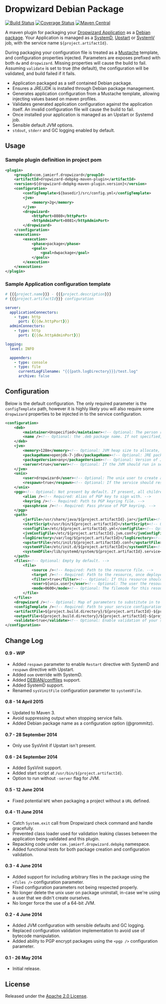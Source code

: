 # Dropwizard Debian Package
[![Build Status](https://api.travis-ci.org/reines/dropwizard-debpkg-maven-plugin.png?branch=master)](https://travis-ci.org/reines/dropwizard-debpkg-maven-plugin?branch=master)
[![Coverage Status](https://coveralls.io/repos/reines/dropwizard-debpkg-maven-plugin/badge.png?branch=master)](https://coveralls.io/r/reines/dropwizard-debpkg-maven-plugin?branch=master)
[![Maven Central](https://maven-badges.herokuapp.com/maven-central/com.jamierf.dropwizard/dropwizard-debpkg-maven-plugin/badge.png)](https://maven-badges.herokuapp.com/maven-central/com.jamierf.dropwizard/dropwizard-debpkg-maven-plugin)

A maven plugin for packaging your [Dropwizard Application](http://dropwizard.github.io/dropwizard) as a [Debian package](http://en.wikipedia.org/wiki/Deb_\(file_format\)). Your Application is managed as a [SystemD](https://en.wikipedia.org/wiki/Systemd), [Upstart](https://en.wikipedia.org/wiki/Upstart) or [SystemV](https://en.wikipedia.org/wiki/Init#SysV-style) job, with the service name `${project.artifactId}`.

During packaging your configuration file is treated as a [Mustache](http://mustache.github.io) template, and configuration properties injected. Parameters are exposes prefixed with both `dw` and `dropwizard`. Missing properties will cause the build to fail.
Assuming `validate` is set to true (the default), the configuration will be validated, and build failed if it fails.

* Application packaged as a self contained Debian package.
* Ensures a JRE/JDK is installed through Debian package management.
* Generates application configuration from a Mustache template, allowing injecting values based on maven profiles.
* Validates generated application configuration against the application itself. An invalid configuration file will cause the build to fail.
* Once installed your application is managed as an Upstart or Systemd job.
* Sensible default JVM options.
* `stdout`, `stderr` and GC logging enabled by default.

## Usage

### Sample plugin definition in project pom

```xml
<plugin>
    <groupId>com.jamierf.dropwizard</groupId>
    <artifactId>dropwizard-debpkg-maven-plugin</artifactId>
    <version>${dropwizard-debpkg-maven-plugin.version}</version>
    <configuration>
        <configTemplate>${basedir}/src/config.yml</configTemplate>
        <jvm>
            <memory>2g</memory>
        </jvm>
        <dropwizard>
            <httpPort>8080</httpPort>
            <httpAdminPort>8081</httpAdminPort>
        </dropwizard>
    </configuration>
    <executions>
        <execution>
            <phase>package</phase>
            <goals>
                <goal>dwpackage</goal>
            </goals>
        </execution>
    </executions>
</plugin>
```

### Sample Application configuration template

```yaml
# {{{project.name}}} - {{{project.description}}}
# {{{project.artifactId}}} configuration

server:
  applicationConnectors:
    - type: http
      port: {{{dw.httpPort}}}
  adminConnectors:
    - type: http
      port: {{{dw.httpAdminPort}}}

logging:
  level: INFO

  appenders:
    - type: console
    - type: file
      currentLogFilename: "{{{path.logDirectory}}}/test.log"
      archive: false
```

## Configuration

Below is the default configuration. The only required parameter is the `configTemplate` path, however it is highly likely you will also require some `dropwizard` properties to be injected in to the service configuration.

```xml
<configuration>
    <deb>
        <maintainer>Unspecified</maintainer><!-- Optional: The person responsible for this service. -->
        <name /><!-- Optional: the .deb package name. If not specified, project.artifactId is used. -->
    </deb>
    <jvm>
        <memory>128m</memory><!-- Optional: JVM heap size to allocate, once deployed. -->
        <packageName>openjdk-7-jdk</packageName><!-- Optional: JRE package to ensure installed as part of deployment. -->
        <packageVersion>any</packageVersion><!-- Optional: Version of JRE package to require, defaults to the latest. -->
        <server>true</server><!-- Optional: If the JVM should run in server mode. -->
    </jvm>
    <unix>
        <user>dropwizard</user><!-- Optional: The unix user to create and run as. -->
        <respawn>true</respawn><!-- Optional: If the service should respawn upon exit (not supported for SystemV). -->
    </unix>
    <pgp><!-- Optional: Not present by default. If present, all children are required. -->
        <alias /><!-- Required: Alias of PGP key to sign with. -->
        <keyring /><!-- Required: Path to PGP keyring file. -->
        <passphrase /><!-- Required: Pass phrase of PGP keyring. -->
    </pgp>
    <path>
        <jarFile>/usr/share/java/${project.artifactId}.jar</jarFile><!-- Optional: Path to the service jar, once deployed. -->
        <startScript>/usr/bin/${project.artifactId}</startScript><!-- Optional Path to the start script, once deployed. -->
        <configFile>/etc/${project.artifactId}.yml</configFile><!-- Optional: Path to your service configuration, once deployed. -->
        <jvmConfigFile>/etc/${project.artifactId}.jvm.conf</jvmConfigFile><!-- Optional: Path to your JVM parameter configuration, once deployed. -->
        <logDirectory>/var/log/${project.artifactId}</logDirectory><!-- Optional: Directory for service logs, once deployed. -->
        <upstartFile>/etc/init/${project.artifactId}.conf</upstartFile><!-- Optional: Path to the service upstart configuration, once deployed. -->
        <systemVFile>/etc/init.d/${project.artifactId}</systemVFile><!-- Optional: Path to the service init configuration, once deployed. -->
        <systemDFile>/lib/systemd/system/${project.artifactId}.service</systemVFile><!-- Optional: Path to the service systemd configuration, once deployed. -->
    </path>
    <files><!-- Optional: Empty by default. -->
        <file>
            <source /><!-- Required: Path to the resource file. -->
            <target /><!-- Required: Path to the resource, once deployed. -->
            <filter>true</filter><!-- Optional: If this resource should be treated as a template. -->
            <user>${unix.user}</user><!-- Optional: The user the resource should be owned by. -->
            <mode>0600</mode><!-- Optional: The filemode for this resource. -->
        </file>
    </files>
    <dropwizard /><!-- Optional: Map of parameters to substitute in to your configuration template on packaging. -->
    <configTemplate /><!-- Required: Path to your service configuration template. -->
    <artifactFile>${project.build.directory}/${project.artifactId}-${project.version}.jar</artifactFile><!-- Optional: Path to the service jar to package. -->
    <outputFile>${project.build.directory}/${project.artifactId}-${project.version}.deb</outputFile><!-- Optional: The path to output the Debian package to. -->
    <validate>true</validate><!-- Optional: Enable validation of your service configuration at package time. -->
</configuration>
```

## Change Log

#### 0.9 - _WIP_

* Added `respawn` parameter to enable `Restart` directive with SystemD and `respawn` directive with Upstart.
* Added `oom` override with SystemD.
* Added [DEBIAN/conffiles](https://www.debian.org/doc/manuals/maint-guide/dother.en.html#conffiles) support.
* Added SystemD support.
* Renamed `sysVinitFile` configuration parameter to `systemVFile`.

#### 0.8 - 14 April 2015

* Updated to Maven 3.
* Avoid suppressing output when stopping service fails.
* Added Debian package name as a configuration option (@grommitz).

#### 0.7 - 28 September 2014

* Only use SysVinit if Upstart isn't present.

#### 0.6 - 24 September 2014

* Added SysVinit support.
* Added start script at `/usr/bin/${project.artifactId}`.
* Option to run without `-server` flag for JVM.

#### 0.5 - 12 June 2014

* Fixed potential `NPE` when packaging a project without a `URL` defined.

#### 0.4 - 11 June 2014

* Catch `System.exit` call from Dropwizard check command and handle gracefully.
* Prevented class loader used for validation leaking classes between the application being validated and this plugin.
* Repacking code under `com.jamierf.dropwizard.debpkg` namespace.
* Added functional tests for both package creation and configuration validation.

#### 0.3 - 4 June 2014

* Added support for including arbitrary files in the package using the `<files />` configuration parameter.
* Fixed configuration parameters not being respected properly.
* No longer delete the unix user on package uninstall, in-case we're using a user that we didn't create ourselves.
* No longer force the use of a 64-bit JVM.

#### 0.2 - 4 June 2014

* Added JVM configuration with sensible defaults and GC logging.
* Replaced configuration validation implementation to avoid use of bytecode manipulation.
* Added ability to PGP encrypt packages using the `<pgp />` configuration parameter.

#### 0.1 - 26 May 2014

* Initial release.

## License

Released under the [Apache 2.0 License](LICENSE).
